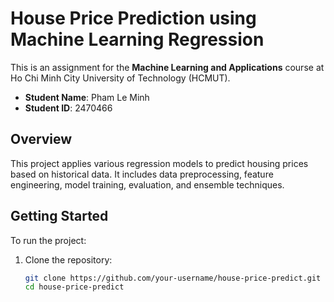 # House Price Prediction using Machine Learning Regression

This is an assignment for the **Machine Learning and Applications** course at Ho Chi Minh City University of Technology (HCMUT).

- **Student Name**: Pham Le Minh
- **Student ID**: 2470466

## Overview

This project applies various regression models to predict housing prices based on historical data. It includes data preprocessing, feature engineering, model training, evaluation, and ensemble techniques.

## Getting Started

To run the project:

1. Clone the repository:
   ```bash
   git clone https://github.com/your-username/house-price-predict.git
   cd house-price-predict
   ```
